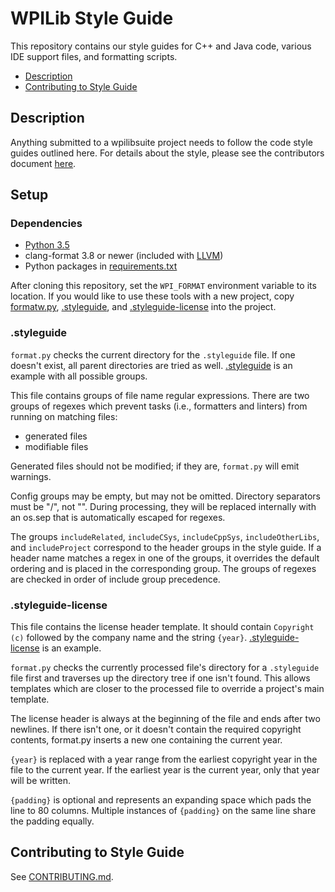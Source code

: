 # WPILib Style Guide

This repository contains our style guides for C++ and Java code, various IDE support files, and formatting scripts.

- [Description](#description)
- [Contributing to Style Guide](#contributing-to-style-guide)

## Description

Anything submitted to a wpilibsuite project needs to follow the code style guides outlined here. For details about the style, please see the contributors document [here](CONTRIBUTING.md#coding-guidelines).

## Setup

### Dependencies

- [Python 3.5](https://www.python.org/downloads/)
- clang-format 3.8 or newer (included with [LLVM](http://llvm.org/releases/download.html))
- Python packages in [requirements.txt](requirements.txt)

After cloning this repository, set the `WPI_FORMAT` environment variable to its location. If you would like to use these tools with a new project, copy [formatw.py](formatw.py), [.styleguide](#.styleguide), and [.styleguide-license](#.styleguide-license) into the project.

### .styleguide

`format.py` checks the current directory for the `.styleguide` file. If one doesn't exist, all parent directories are tried as well. [.styleguide](examples/.styleguide) is an example with all possible groups.

This file contains groups of file name regular expressions. There are two groups of regexes which prevent tasks (i.e., formatters and linters) from running on matching files:

- generated files
- modifiable files

Generated files should not be modified; if they are, `format.py` will emit warnings.

Config groups may be empty, but may not be omitted. Directory separators must be "/", not "\". During processing, they will be replaced internally with an os.sep that is automatically escaped for regexes.

The groups `includeRelated`, `includeCSys`, `includeCppSys`, `includeOtherLibs`, and `includeProject` correspond to the header groups in the style guide. If a header name matches a regex in one of the groups, it overrides the default ordering and is placed in the corresponding group. The groups of regexes are checked in order of include group precedence.

### .styleguide-license

This file contains the license header template. It should contain `Copyright (c)` followed by the company name and the string `{year}`. [.styleguide-license](examples/.styleguide-license) is an example.

`format.py` checks the currently processed file's directory for a `.styleguide` file first and traverses up the directory tree if one isn't found. This allows templates which are closer to the processed file to override a project's main template.

The license header is always at the beginning of the file and ends after two
newlines. If there isn't one, or it doesn't contain the required copyright
contents, format.py inserts a new one containing the current year.

`{year}` is replaced with a year range from the earliest copyright year in the
file to the current year. If the earliest year is the current year, only that
year will be written.

`{padding}` is optional and represents an expanding space which pads the line to
80 columns. Multiple instances of `{padding}` on the same line share the padding
equally.

## Contributing to Style Guide

See [CONTRIBUTING.md](CONTRIBUTING.md).
